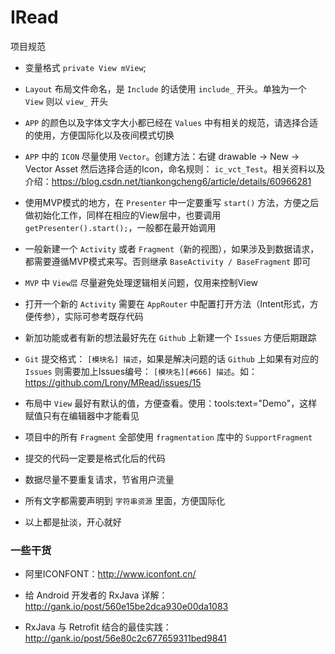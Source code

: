 IRead
============

项目规范

 * 变量格式 `private View mView`;

 * `Layout` 布局文件命名，是 `Include` 的话使用 `include_` 开头。单独为一个 `View` 则以 `view_` 开头

 * `APP` 的颜色以及字体文字大小都已经在 `Values` 中有相关的规范，请选择合适的使用，方便国际化以及夜间模式切换

 * `APP` 中的 `ICON` 尽量使用 `Vector`。创建方法：右键 drawable -> New -> Vector Asset 然后选择合适的Icon，命名规则： `ic_vct_Test`。相关资料以及介绍：https://blog.csdn.net/tiankongcheng6/article/details/60966281

 * 使用MVP模式的地方，在 `Presenter` 中一定要重写 `start()` 方法，方便之后做初始化工作，同样在相应的View层中，也要调用 `getPresenter().start();`，一般都在最开始调用

 * 一般新建一个 `Activity` 或者 `Fragment`（新的视图），如果涉及到数据请求，都需要遵循MVP模式来写。否则继承 `BaseActivity / BaseFragment` 即可

 * `MVP` 中 `View层` 尽量避免处理逻辑相关问题，仅用来控制View

 * 打开一个新的 `Activity` 需要在 `AppRouter` 中配置打开方法（Intent形式，方便传参），实际可参考既存代码

 * 新加功能或者有新的想法最好先在 `Github` 上新建一个 `Issues` 方便后期跟踪

 * `Git` 提交格式： `[模块名] 描述`，如果是解决问题的话 `Github` 上如果有对应的 `Issues` 则需要加上Issues编号： `[模块名][#666] 描述`。如： https://github.com/Lrony/MRead/issues/15

 * 布局中 `View` 最好有默认的值，方便查看。使用：tools:text="Demo"，这样赋值只有在编辑器中才能看见

 * 项目中的所有 `Fragment` 全部使用 `fragmentation` 库中的 `SupportFragment`

 * 提交的代码一定要是格式化后的代码

 * 数据尽量不要重复请求，节省用户流量

 * 所有文字都需要声明到 `字符串资源` 里面，方便国际化

 * 以上都是扯淡，开心就好


### 一些干货

 * 阿里ICONFONT：http://www.iconfont.cn/

 * 给 Android 开发者的 RxJava 详解：http://gank.io/post/560e15be2dca930e00da1083

 * RxJava 与 Retrofit 结合的最佳实践：http://gank.io/post/56e80c2c677659311bed9841
